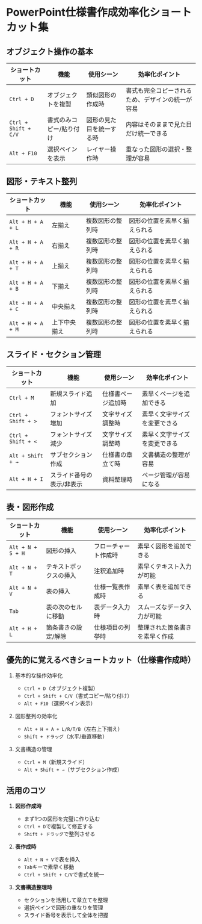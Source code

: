 # PowerPoint仕様書作成効率化ショートカット集

## オブジェクト操作の基本

| ショートカット | 機能 | 使用シーン | 効率化ポイント |
|----------------|------|------------|----------------|
| `Ctrl + D` | オブジェクトを複製 | 類似図形の作成時 | 書式も完全コピーされるため、デザインの統一が容易 |
| `Ctrl + Shift + C/V` | 書式のみコピー/貼り付け | 図形の見た目を統一する時 | 内容はそのままで見た目だけ統一できる |
| `Alt + F10` | 選択ペインを表示 | レイヤー操作時 | 重なった図形の選択・整理が容易 |

## 図形・テキスト整列

| ショートカット | 機能 | 使用シーン | 効率化ポイント |
|----------------|------|------------|----------------|
| `Alt + H + A + L` | 左揃え | 複数図形の整列時 | 図形の位置を素早く揃えられる |
| `Alt + H + A + R` | 右揃え | 複数図形の整列時 | 図形の位置を素早く揃えられる |
| `Alt + H + A + T` | 上揃え | 複数図形の整列時 | 図形の位置を素早く揃えられる |
| `Alt + H + A + B` | 下揃え | 複数図形の整列時 | 図形の位置を素早く揃えられる |
| `Alt + H + A + C` | 中央揃え | 複数図形の整列時 | 図形の位置を素早く揃えられる |
| `Alt + H + A + M` | 上下中央揃え | 複数図形の整列時 | 図形の位置を素早く揃えられる |

## スライド・セクション管理

| ショートカット | 機能 | 使用シーン | 効率化ポイント |
|----------------|------|------------|----------------|
| `Ctrl + M` | 新規スライド追加 | 仕様書ページ追加時 | 素早くページを追加できる |
| `Ctrl + Shift + >` | フォントサイズ増加 | 文字サイズ調整時 | 素早く文字サイズを変更できる |
| `Ctrl + Shift + <` | フォントサイズ減少 | 文字サイズ調整時 | 素早く文字サイズを変更できる |
| `Alt + Shift + →` | サブセクション作成 | 仕様書の章立て時 | 文書構造の整理が容易 |
| `Alt + H + I` | スライド番号の表示/非表示 | 資料整理時 | ページ管理が容易になる |

## 表・図形作成

| ショートカット | 機能 | 使用シーン | 効率化ポイント |
|----------------|------|------------|----------------|
| `Alt + N + S + H` | 図形の挿入 | フローチャート作成時 | 素早く図形を追加できる |
| `Alt + N + T` | テキストボックスの挿入 | 注釈追加時 | 素早くテキスト入力が可能 |
| `Alt + N + V` | 表の挿入 | 仕様一覧表作成時 | 素早く表を追加できる |
| `Tab` | 表の次のセルに移動 | 表データ入力時 | スムーズなデータ入力が可能 |
| `Alt + H + L` | 箇条書きの設定/解除 | 仕様項目の列挙時 | 整理された箇条書きを素早く作成 |


## 優先的に覚えるべきショートカット（仕様書作成時）

1. 基本的な操作効率化
   - `Ctrl + D`（オブジェクト複製）
   - `Ctrl + Shift + C/V`（書式コピー/貼り付け）
   - `Alt + F10`（選択ペイン表示）

2. 図形整列の効率化
   - `Alt + H + A + L/R/T/B`（左右上下揃え）
   - `Shift + ドラッグ`（水平/垂直移動）

3. 文書構造の管理
   - `Ctrl + M`（新規スライド）
   - `Alt + Shift + →`（サブセクション作成）

## 活用のコツ

1. **図形作成時**
   - まず1つの図形を完璧に作り込む
   - `Ctrl + D`で複製して修正する
   - `Shift + ドラッグ`で整列させる

2. **表作成時**
   - `Alt + N + V`で表を挿入
   - `Tab`キーで素早く移動
   - `Ctrl + Shift + C/V`で書式を統一

3. **文書構造整理時**
   - セクションを活用して章立てを整理
   - 選択ペインで図形の重なりを管理
   - スライド番号を表示して全体を把握
